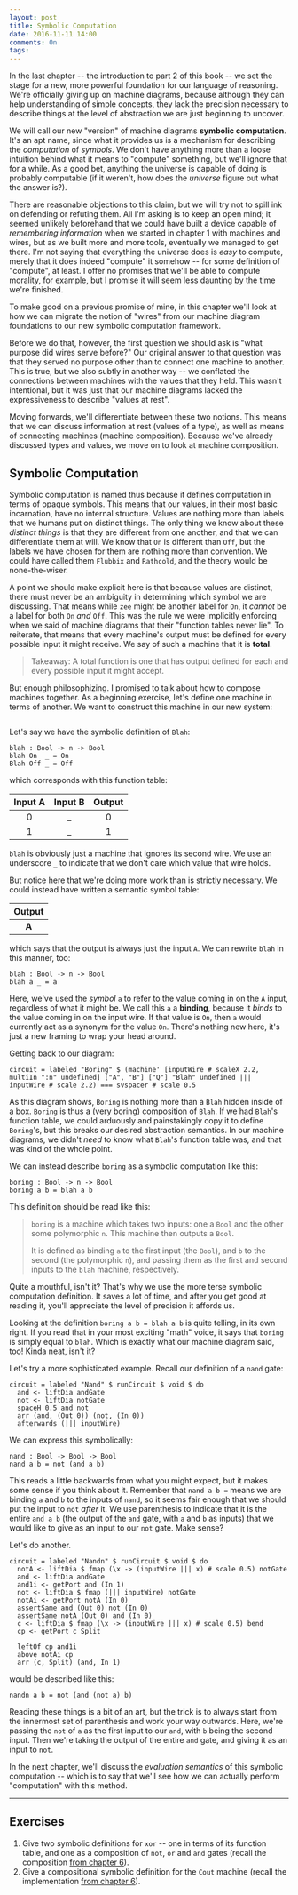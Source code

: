```yaml
---
layout: post
title: Symbolic Computation
date: 2016-11-11 14:00
comments: On
tags:
---
```


In the last chapter -- the introduction to part 2 of this book -- we set the
stage for a new, more powerful foundation for our language of reasoning. We're
officially giving up on machine diagrams, because although they can help
understanding of simple concepts, they lack the precision necessary to describe
things at the level of abstraction we are just beginning to uncover.

We will call our new "version" of machine diagrams **symbolic computation**.
It's an apt name, since what it provides us is a mechanism for describing the
*computation* of *symbols*. We don't have anything more than a loose intuition
behind what it means to "compute" something, but we'll ignore that for a while.
As a good bet, anything the universe is capable of doing is probably computable
(if it weren't, how does the *universe* figure out what the answer is?).

There are reasonable objections to this claim, but we will try not to spill ink
on defending or refuting them. All I'm asking is to keep an open mind; it seemed
unlikely beforehand that we could have built a device capable of *remembering
information* when we started in chapter 1 with machines and wires, but as we
built more and more tools, eventually we managed to get there. I'm not saying
that everything the universe does is *easy* to compute, merely that it does
indeed "compute" it somehow -- for some definition of "compute", at least. I
offer no promises that we'll be able to compute morality, for example, but I
promise it will seem less daunting by the time we're finished.

To make good on a previous promise of mine, in this chapter we'll look at how we
can migrate the notion of "wires" from our machine diagram foundations to our
new symbolic computation framework.

Before we do that, however, the first question we should ask is "what purpose
did wires serve before?" Our original answer to that question was that they
served no purpose other than to connect one machine to another. This is true,
but we also subtly in another way -- we conflated the connections between
machines with the values that they held. This wasn't intentional, but it was
just that our machine diagrams lacked the expressiveness to describe "values at
rest".

Moving forwards, we'll differentiate between these two notions. This means that
we can discuss information at rest (values of a type), as well as means of
connecting machines (machine composition). Because we've already discussed types
and values, we move on to look at machine composition.



## Symbolic Computation

Symbolic computation is named thus because it defines computation in terms of
opaque symbols. This means that our values, in their most basic incarnation,
have no internal structure. Values are nothing more than labels that we humans
put on distinct things. The only thing we know about these *distinct things* is
that they are different from one another, and that we can differentiate them at
will. We know that `On` is different than `Off`, but the labels we have chosen
for them are nothing more than convention. We could have called them `Flubbix`
and `Rathcold`, and the theory would be none-the-wiser.

A point we should make explicit here is that because values are distinct, there
must never be an ambiguity in determining which symbol we are discussing. That
means while `zee` might be another label for `On`, it *cannot* be a label for
both `On` *and* `Off`. This was the rule we were implicitly enforcing when we
said of machine diagrams that their "function tables never lie". To reiterate,
that means that every machine's output must be defined for every possible input
it might receive. We say of such a machine that it is **total**.

> Takeaway: A total function is one that has output defined for each and every
> possible input it might accept.

But enough philosophizing. I promised to talk about how to compose machines
together. As a beginning exercise, let's define one machine in terms of another.
We want to construct this machine in our new system:

```{#compose}
```

Let's say we have the symbolic definition of `Blah`:

```
blah : Bool -> n -> Bool
blah On  _ = On
Blah Off _ = Off
```

which corresponds with this function table:

| Input A | Input B | Output |
|:-------:|:-------:|:------:|
| 0       | _       | 0      |
| 1       | _       | 1      |

`blah` is obviously just a machine that ignores its second wire. We use an
underscore `_` to indicate that we don't care which value that wire holds.

But notice here that we're doing more work than is strictly necessary. We could
instead have written a semantic symbol table:

| Output |
|:------:|
| **A**  |

which says that the output is always just the input `A`. We can rewrite `blah`
in this manner, too:

```
blah : Bool -> n -> Bool
blah a _ = a
```

Here, we've used the *symbol* `a` to refer to the value coming in on the `A`
input, regardless of what it might be. We call this `a` a **binding**, because
it *binds* to the value coming in on the input wire. If that value is `On`, then
`a` would currently act as a synonym for the value `On`. There's nothing new
here, it's just a new framing to wrap your head around.

Getting back to our diagram:

```{#compose}
circuit = labeled "Boring" $ (machine' [inputWire # scaleX 2.2, multiIn ":n" undefined] ["A", "B"] ["Q"] "Blah" undefined ||| inputWire # scale 2.2) === svspacer # scale 0.5
```

As this diagram shows, `Boring` is nothing more than a `Blah` hidden inside of a
box. `Boring` is thus a (very boring) composition of `Blah`. If we had `Blah`'s
function table, we could arduously and painstakingly copy it to define
`Boring`'s, but this breaks our desired abstraction semantics. In our machine
diagrams, we didn't *need* to know what `Blah`'s function table was, and that
was kind of the whole point.

We can instead describe `boring` as a symbolic computation like this:

```
boring : Bool -> n -> Bool
boring a b = blah a b
```

This definition should be read like this:

> `boring` is a machine which takes two inputs: one a `Bool` and the other some
> polymorphic `n`. This machine then outputs a `Bool`.
>
> It is defined as binding `a` to the first input (the `Bool`), and `b` to the
> second (the polymorphic `n`), and passing them as the first and second inputs
> to the `blah` machine, respectively.

Quite a mouthful, isn't it? That's why we use the more terse symbolic
computation definition. It saves a lot of time, and after you get good at
reading it, you'll appreciate the level of precision it affords us.

Looking at the definition `boring a b = blah a b` is quite telling, in its own
right. If you read that in your most exciting "math" voice, it says that
`boring` is simply equal to `blah`. Which is exactly what our machine diagram
said, too! Kinda neat, isn't it?

Let's try a more sophisticated example. Recall our definition of a `nand` gate:

``` {#and_not_labeled}
circuit = labeled "Nand" $ runCircuit $ void $ do
  and <- liftDia andGate
  not <- liftDia notGate
  spaceH 0.5 and not
  arr (and, (Out 0)) (not, (In 0))
  afterwards (||| inputWire)
```

We can express this symbolically:

```
nand : Bool -> Bool -> Bool
nand a b = not (and a b)
```

This reads a little backwards from what you might expect, but it makes some
sense if you think about it. Remember that `nand a b =` means we are binding `a`
and `b` to the inputs of `nand`, so it seems fair enough that we should put the
input to `not` *after* it. We use parenthesis to indicate that it is the entire
`and a b` (the output of the `and` gate, with `a` and `b` as inputs) that we
would like to give as an input to our `not` gate. Make sense?

Let's do another.

``` {#not_and_not}
circuit = labeled "Nandn" $ runCircuit $ void $ do
  notA <- liftDia $ fmap (\x -> (inputWire ||| x) # scale 0.5) notGate
  and <- liftDia andGate
  and1i <- getPort and (In 1)
  not <- liftDia $ fmap (||| inputWire) notGate
  notAi <- getPort notA (In 0)
  assertSame and (Out 0) not (In 0)
  assertSame notA (Out 0) and (In 0)
  c <- liftDia $ fmap (\x -> (inputWire ||| x) # scale 0.5) bend
  cp <- getPort c Split

  leftOf cp and1i
  above notAi cp
  arr (c, Split) (and, In 1)
```

would be described like this:

```
nandn a b = not (and (not a) b)
```

Reading these things is a bit of an art, but the trick is to always start from
the innermost set of parenthesis and work your way outwards. Here, we're passing
the `not` of `a` as the first input to our `and`, with `b` being the second
input. Then we're taking the output of the entire `and` gate, and giving it as
an input to `not`.

In the next chapter, we'll discuss the *evaluation semantics* of this symbolic
computation -- which is to say that we'll see how we can actually perform
"computation" with this method.

---

## Exercises

1) Give two symbolic definitions for `xor` -- one in terms of its function
   table, and one as a composition of `not`, `or` and `and` gates (recall the
   composition [from chapter 6](/book/arithmetic)).
2) Give a compositional symbolic definition for the `Cout` machine (recall the
   implementation [from chapter 6](/book/arithmetic)).


